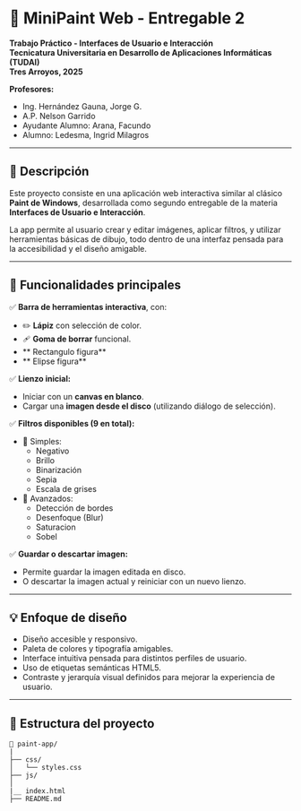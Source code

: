 # 🎨 MiniPaint Web - Entregable 2

**Trabajo Práctico - Interfaces de Usuario e Interacción**  
**Tecnicatura Universitaria en Desarrollo de Aplicaciones Informáticas (TUDAI)**  
**Tres Arroyos, 2025**  

**Profesores:**  
- Ing. Hernández Gauna, Jorge G.  
- A.P. Nelson Garrido  
- Ayudante Alumno: Arana, Facundo
- Alumno: Ledesma, Ingrid Milagros
---

## 📝 Descripción

Este proyecto consiste en una aplicación web interactiva similar al clásico **Paint de Windows**, desarrollada como segundo entregable de la materia **Interfaces de Usuario e Interacción**.

La app permite al usuario crear y editar imágenes, aplicar filtros, y utilizar herramientas básicas de dibujo, todo dentro de una interfaz pensada para la accesibilidad y el diseño amigable.

---

## 🚀 Funcionalidades principales

✅ **Barra de herramientas interactiva**, con:
- ✏️ **Lápiz** con selección de color.
- 🩹 **Goma de borrar** funcional.
-    ** Rectangulo figura**
- ** Elipse figura**

✅ **Lienzo inicial:**
- Iniciar con un **canvas en blanco**.
- Cargar una **imagen desde el disco** (utilizando diálogo de selección).

✅ **Filtros disponibles (9 en total):**
- 🎨 Simples:
  - Negativo
  - Brillo
  - Binarización
  - Sepia
  - Escala de grises
- 🧠 Avanzados:
  - Detección de bordes
  - Desenfoque (Blur)
  - Saturacion
  - Sobel

✅ **Guardar o descartar imagen:**
- Permite guardar la imagen editada en disco.
- O descartar la imagen actual y reiniciar con un nuevo lienzo.

---

## 💡 Enfoque de diseño

- Diseño accesible y responsivo.
- Paleta de colores y tipografía amigables.
- Interface intuitiva pensada para distintos perfiles de usuario.
- Uso de etiquetas semánticas HTML5.
- Contraste y jerarquía visual definidos para mejorar la experiencia de usuario.

---

## 📁 Estructura del proyecto

```plaintext
📁 paint-app/
|
├── css/
│   └── styles.css
├── js/
│    
|__ index.html
├── README.md
